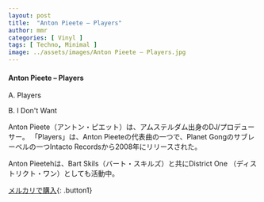 ```yaml
---
layout: post
title:  "Anton Pieete – Players"
author: mmr
categories: [ Vinyl ]
tags: [ Techno, Minimal ]
image: ../assets/images/Anton Pieete – Players.jpg
---
```


#### Anton Pieete – Players

A. Players

B. I Don't Want

Anton Pieete（アントン・ピエット）は、アムステルダム出身のDJ/プロデューサー。
「Players」は、Anton Pieeteの代表曲の一つで、Planet Gongのサブレーベルの一つIntacto Recordsから2008年にリリースされた。

Anton Pieetehは、Bart Skils（バート・スキルズ）と共にDistrict One
（ディストリクト・ワン）としても活動中。

[メルカリで購入](https://jp.mercari.com/item/m45848161979){: .button1}

